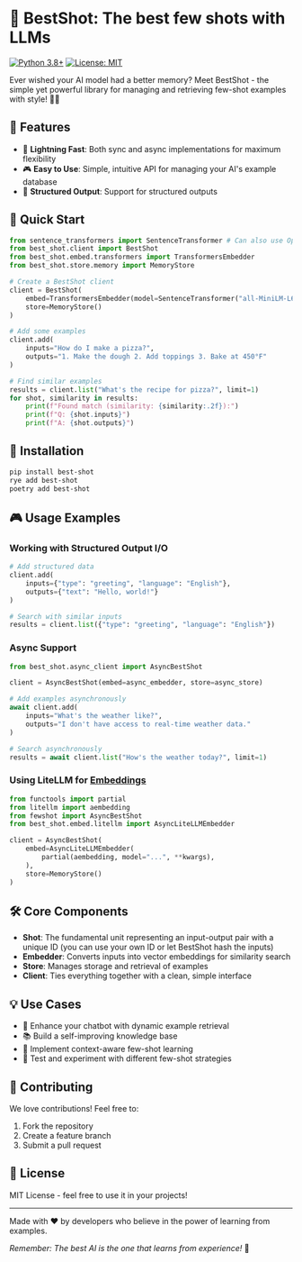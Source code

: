 # 🎯 BestShot: The best few shots with LLMs

[![Python 3.8+](https://img.shields.io/badge/python-3.8+-blue.svg)](https://www.python.org/downloads/)
[![License: MIT](https://img.shields.io/badge/License-MIT-yellow.svg)](https://opensource.org/licenses/MIT)

Ever wished your AI model had a better memory? Meet BestShot - the simple yet powerful library for managing and retrieving few-shot examples with style! 🧠✨

## 🌟 Features

- 🚀 **Lightning Fast**: Both sync and async implementations for maximum flexibility
- 🎮 **Easy to Use**: Simple, intuitive API for managing your AI's example database
- 🔄 **Structured Output**: Support for structured outputs

## 🚀 Quick Start

```python
from sentence_transformers import SentenceTransformer # Can also use OpenAI, etc.
from best_shot.client import BestShot
from best_shot.embed.transformers import TransformersEmbedder
from best_shot.store.memory import MemoryStore

# Create a BestShot client
client = BestShot(
    embed=TransformersEmbedder(model=SentenceTransformer("all-MiniLM-L6-v2")),
    store=MemoryStore()
)

# Add some examples
client.add(
    inputs="How do I make a pizza?",
    outputs="1. Make the dough 2. Add toppings 3. Bake at 450°F"
)

# Find similar examples
results = client.list("What's the recipe for pizza?", limit=1)
for shot, similarity in results:
    print(f"Found match (similarity: {similarity:.2f}):")
    print(f"Q: {shot.inputs}")
    print(f"A: {shot.outputs}")
```

## 🔧 Installation

```bash
pip install best-shot
rye add best-shot
poetry add best-shot
```

## 🎮 Usage Examples

### Working with Structured Output I/O

```python
# Add structured data
client.add(
    inputs={"type": "greeting", "language": "English"},
    outputs={"text": "Hello, world!"}
)

# Search with similar inputs
results = client.list({"type": "greeting", "language": "English"})
```

### Async Support

```python
from best_shot.async_client import AsyncBestShot

client = AsyncBestShot(embed=async_embedder, store=async_store)

# Add examples asynchronously
await client.add(
    inputs="What's the weather like?",
    outputs="I don't have access to real-time weather data."
)

# Search asynchronously
results = await client.list("How's the weather today?", limit=1)
```

### Using LiteLLM for [Embeddings](https://docs.litellm.ai/docs/embedding/supported_embedding)

```python
from functools import partial
from litellm import aembedding
from fewshot import AsyncBestShot
from best_shot.embed.litellm import AsyncLiteLLMEmbedder

client = AsyncBestShot(
    embed=AsyncLiteLLMEmbedder(
        partial(aembedding, model="...", **kwargs),
    ),
    store=MemoryStore()
)
```

## 🛠️ Core Components

- **Shot**: The fundamental unit representing an input-output pair with a unique ID (you can use your own ID or let BestShot hash the inputs)
- **Embedder**: Converts inputs into vector embeddings for similarity search
- **Store**: Manages storage and retrieval of examples
- **Client**: Ties everything together with a clean, simple interface

## 💡 Use Cases

- 🤖 Enhance your chatbot with dynamic example retrieval
- 📚 Build a self-improving knowledge base
- 🎯 Implement context-aware few-shot learning
- 🧪 Test and experiment with different few-shot strategies

## 🤝 Contributing

We love contributions! Feel free to:

1. Fork the repository
2. Create a feature branch
3. Submit a pull request

## 📝 License

MIT License - feel free to use it in your projects!

---

Made with ❤️ by developers who believe in the power of learning from examples.

*Remember: The best AI is the one that learns from experience!* 🌟
